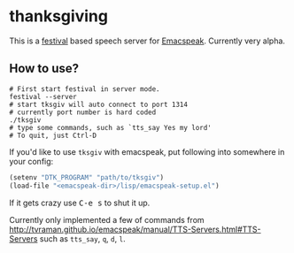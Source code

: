 # thanksgiving

This is a [festival](http://www.cstr.ed.ac.uk/projects/festival/) based speech server
for [Emacspeak](http://emacspeak.sourceforge.net). Currently very alpha.

## How to use?

```
# First start festival in server mode.
festival --server
# start tksgiv will auto connect to port 1314
# currently port number is hard coded
./tksgiv
# type some commands, such as `tts_say Yes my lord'
# To quit, just Ctrl-D
```

If you'd like to use `tksgiv` with emacspeak, put following into somewhere in
your config:
```lisp
(setenv "DTK_PROGRAM" "path/to/tksgiv")
(load-file "<emacspeak-dir>/lisp/emacspeak-setup.el")
```

If it gets crazy use <kbd>C-e s</kbd> to shut it up.

Currently only implemented a few of commands from http://tvraman.github.io/emacspeak/manual/TTS-Servers.html#TTS-Servers
such as `tts_say`, `q`, `d`, `l`.
